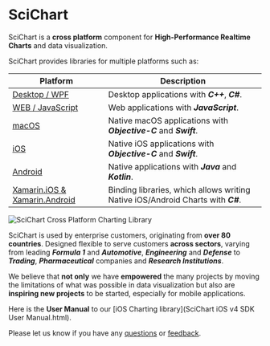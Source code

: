 # SciChart

SciChart is a **cross platform** component for **High-Performance Realtime Charts** and data visualization. 

SciChart provides libraries for multiple platforms such as:

| **Platform**                                                                      | **Description**                                                                  |
| --------------------------------------------------------------------------------- | -------------------------------------------------------------------------------- |
| [Desktop / WPF](https://www.scichart.com/wpf-chart-features/)                     | Desktop applications with ***C++***, ***C#***.                                   |
| [WEB / JavaScript](https://www.scichart.com/javascript-chart/)                    | Web applications with ***JavaScript***.                                          |
| [macOS](https://www.scichart.com/ios-chart-features/)                             | Native macOS applications with ***Objective-C*** and ***Swift***.                |
| [iOS](https://www.scichart.com/ios-chart-features/)                               | Native iOS applications with ***Objective-C*** and ***Swift***.                  |
| [Android](https://www.scichart.com/android-chart-features/)                       | Native applications with ***Java*** and ***Kotlin***.                            |
| [Xamarin.iOS & Xamarin.Android](https://www.scichart.com/examples/xamarin-chart/) | Binding libraries, which allows writing Native iOS/Android Charts with ***C#***. | 

![SciChart Cross Platform Charting Library](https://www.scichart.com/wp-content/uploads/2019/03/SciChart-Cross-Platform-Header.jpg)

SciChart is used by enterprise customers, originating from **over 80 countries**. 
Designed flexible to serve customers **across sectors**, varying from leading ***Formula 1*** and ***Automotive***, ***Engineering*** and ***Defense*** to ***Trading***, ***Pharmaceutical*** companies and ***Research Institutions***. 

We believe that **not only** we have **empowered** the many projects by moving the limitations of what was possible in data visualization but also are **inspiring new projects** to be started, especially for mobile applications.

Here is the **User Manual** to our [iOS Charting library](SciChart iOS v4 SDK User Manual.html). 

Please let us know if you have any [questions](https://www.scichart.com/contact-us/) or [feedback](https://www.scichart.com/contact-us/).
